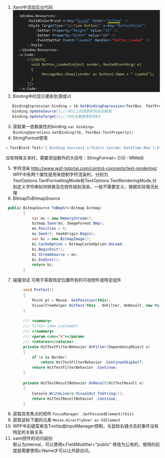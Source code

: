 1. Xaml中添加后台代码  
![](Resources/csharpcodeinxaml.PNG)
2. Binding中的显示更新到源或UI
```cs   
   BindingExpression binding = tb.GetBindingExpression(TextBox. TextProperty);
   binding.UpdateSource();//将UI上的值更新到后台数据
   binding.UpdateTarget();//将后台数据更新到UI
```
3. 获取某一依赖属性的binding
`var binding= BindingOperations.GetBinding(tb, TextBox.TextProperty);`
4. StringFormat使用
```cs
< TextBlock Text="{ Binding Source={ x:Static system: DateTime.Now },StringFormat= Date:{0 :MMdd}} " VerticalAlignment= "Top" Width="120"/>
```  
没有特殊文本时，需要添加额外的大括号：StringFormat= {}{0 : MMdd}

5. 字符渲染 http://www.wpf-tutorial.com/control-concepts/text-rendering/  
WPF中有两个属性是用来控制字符渲染的，分别为TextOptions.TextFormattingMode和TextOptions.TextRenderingMode,分别定义字符串如何转换及在控件级别渲染，一般不需要定义，根据实际情况处理
6. BitmapToBitmapSource
```cs 
 public BitmapSource ToBmpSrc(Bitmap bitmap)
        {
            var ms = new MemoryStream();
            bitmap.Save(ms, ImageFormat.Bmp);
            ms.Position = 0;
            ms.Seek(0, SeekOrigin.Begin);
            var bi = new BitmapImage();
            bi.CacheOption = BitmapCacheOption.OnLoad;
            bi.BeginInit();
            bi.StreamSource = ms;
            bi.EndInit();
            return bi;
        }
```
7. 碰撞测试
可用于获取特定位置所有的可视控件或特定组件
```cs
        void PreTest()        
        {
            Point pt = Mouse .GetPosition(this);
            VisualTreeHelper.HitTest(this , OnFilter, OnResult, new PointHitTestParameters (pt));
        }

        /// <summary>
        /// filter some uielement
        /// </summary>
        /// <param name="o"></param>
        /// <returns></returns>
        private HitTestFilterBehavior OnFilter(DependencyObject o)
        {
            if (o is Border)
                return HitTestFilterBehavior .ContinueSkipSelf;
            return HitTestFilterBehavior .Continue;
        }

        private HitTestResultBehavior OnResult(HitTestResult o)
        {
            Console.WriteLine(o.VisualHit.ToString());
            return HitTestResultBehavior .Continue;
        }
```
8. 获取具有焦点的控件
`FocusManager .GetFocusedElement(this)`
9. 获取鼠标下面的元素
`Mouse.DirectlyOver as UIElement`
10. WPF中右键菜单及Tooltip由InputManager控制，与鼠标右键点击的事件没有特定的关联关系
11. xaml控件的访问级别     
默认为internal，可以使用x:FieldModifier="public" 修改为公有的，使用的前提是需要使用x:Name才可以让外部访问。
